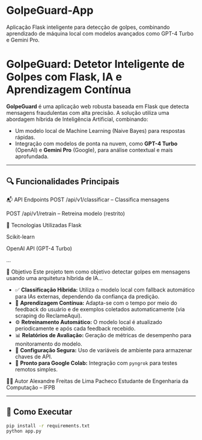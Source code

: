 # GolpeGuard-App
Aplicação Flask inteligente para detecção de golpes, combinando aprendizado de máquina local com modelos avançados como GPT-4 Turbo e Gemini Pro.

# GolpeGuard: Detetor Inteligente de Golpes com Flask, IA e Aprendizagem Contínua

**GolpeGuard** é uma aplicação web robusta baseada em Flask que detecta mensagens fraudulentas com alta precisão. A solução utiliza uma abordagem híbrida de Inteligência Artificial, combinando:

- Um modelo local de Machine Learning (Naive Bayes) para respostas rápidas.
- Integração com modelos de ponta na nuvem, como **GPT-4 Turbo** (OpenAI) e **Gemini Pro** (Google), para análise contextual e mais aprofundada.

---

## 🔍 Funcionalidades Principais
📬 API Endpoints
POST /api/v1/classificar – Classifica mensagens

POST /api/v1/retrain – Retreina modelo (restrito)

🧠 Tecnologias Utilizadas
Flask

Scikit-learn

OpenAI API (GPT-4 Turbo)

...

📌 Objetivo
Este projeto tem como objetivo detectar golpes em mensagens usando uma arquitetura híbrida de IA...


- ✅ **Classificação Híbrida:** Utiliza o modelo local com fallback automático para IAs externas, dependendo da confiança da predição.
- 🔁 **Aprendizagem Contínua:** Adapta-se com o tempo por meio do feedback do usuário e de exemplos coletados automaticamente (via scraping do ReclameAqui).
- ⚙️ **Retreinamento Automático:** O modelo local é atualizado periodicamente e após cada feedback recebido.
- 📊 **Relatórios de Avaliação:** Geração de métricas de desempenho para monitoramento do modelo.
- 🔐 **Configuração Segura:** Uso de variáveis de ambiente para armazenar chaves de API.
- 🚀 **Pronto para Google Colab:** Integração com `pyngrok` para testes remotos simples.


👨‍💻 Autor
Alexandre Freitas de Lima Pacheco
Estudante de Engenharia da Computação – IFPB

---

## 🚀 Como Executar

```bash
pip install -r requirements.txt
python app.py

